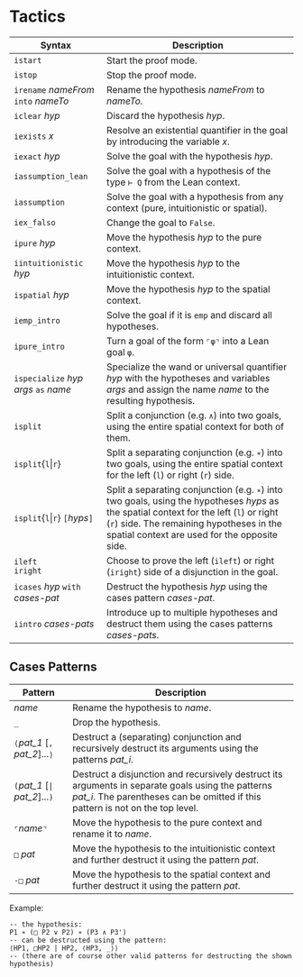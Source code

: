 # Tactics

| Syntax                                 | Description                                                                                                                                                                                                                          |
|----------------------------------------|--------------------------------------------------------------------------------------------------------------------------------------------------------------------------------------------------------------------------------------|
| `istart`                               | Start the proof mode.                                                                                                                                                                                                                |
| `istop`                                | Stop the proof mode.                                                                                                                                                                                                                 |
| `irename` *nameFrom* `into` *nameTo*   | Rename the hypothesis *nameFrom* to *nameTo*.                                                                                                                                                                                        |
| `iclear` *hyp*                         | Discard the hypothesis *hyp*.                                                                                                                                                                                                        |
| `iexists` *x*                          | Resolve an existential quantifier in the goal by introducing the variable *x*.                                                                                                                                                       |
| `iexact` *hyp*                         | Solve the goal with the hypothesis *hyp*.                                                                                                                                                                                            |
| `iassumption_lean`                     | Solve the goal with a hypothesis of the type `⊢ Q` from the Lean context.                                                                                                                                                            |
| `iassumption`                          | Solve the goal with a hypothesis from any context (pure, intuitionistic or spatial).                                                                                                                                                 |
| `iex_falso`                            | Change the goal to `False`.                                                                                                                                                                                                          |
| `ipure` *hyp*                          | Move the hypothesis *hyp* to the pure context.                                                                                                                                                                                       |
| `iintuitionistic` *hyp*                | Move the hypothesis *hyp* to the intuitionistic context.                                                                                                                                                                             |
| `ispatial` *hyp*                       | Move the hypothesis *hyp* to the spatial context.                                                                                                                                                                                    |
| `iemp_intro`                           | Solve the goal if it is `emp` and discard all hypotheses.                                                                                                                                                                            |
| `ipure_intro`                          | Turn a goal of the form `⌜φ⌝` into a Lean goal `φ`.                                                                                                                                                                                  |
| `ispecialize` *hyp* *args* `as` *name* | Specialize the wand or universal quantifier *hyp* with the hypotheses and variables *args* and assign the name *name* to the resulting hypothesis.                                                                                   |
| `isplit`                               | Split a conjunction (e.g. `∧`) into two goals, using the entire spatial context for both of them.                                                                                                                                    |
| `isplit`{`l`\|`r`}                    | Split a separating conjunction (e.g. `∗`) into two goals, using the entire spatial context for the left (`l`) or right (`r`) side.                                                                                                   |
| `isplit`{`l`\|`r`} `[`*hyps*`]`       | Split a separating conjunction (e.g. `∗`) into two goals, using the hypotheses *hyps* as the spatial context for the left (`l`) or right (`r`) side. The remaining hypotheses in the spatial context are used for the opposite side. |
| `ileft`<br>`iright`                    | Choose to prove the left (`ileft`) or right (`iright`) side of a disjunction in the goal.                                                                                                                                            |
| `icases` *hyp* `with` *cases-pat*      | Destruct the hypothesis *hyp* using the cases pattern *cases-pat*.                                                                                                                                                                   |
| `iintro` *cases-pats*                  | Introduce up to multiple hypotheses and destruct them using the cases patterns *cases-pats*.                                                                                                                                         |

## Cases Patterns

| Pattern                         | Description                                                                                                                                                                         |
|---------------------------------|-------------------------------------------------------------------------------------------------------------------------------------------------------------------------------------|
| *name*                          | Rename the hypothesis to *name*.                                                                                                                                                    |
| `_`                             | Drop the hypothesis.                                                                                                                                                                |
| `⟨`*pat_1* [`,` *pat_2*]...`⟩`  | Destruct a (separating) conjunction and recursively destruct its arguments using the patterns *pat_i*.                                                                              |
| `(`*pat_1* [`\|` *pat_2*]...`)` | Destruct a disjunction and recursively destruct its arguments in separate goals using the patterns *pat_i*. The parentheses can be omitted if this pattern is not on the top level. |
| `⌜`*name*`⌝`                    | Move the hypothesis to the pure context and rename it to *name*.                                                                                                                    |
| `□` *pat*                       | Move the hypothesis to the intuitionistic context and further destruct it using the pattern *pat*.                                                                                  |
| `-□` *pat*                      | Move the hypothesis to the spatial context and further destruct it using the pattern *pat*.                                                                                         |

Example:
```lean
-- the hypothesis:
P1 ∗ (□ P2 ∨ P2) ∗ (P3 ∧ P3')
-- can be destructed using the pattern:
⟨HP1, □HP2 | HP2, ⟨HP3, _⟩⟩
-- (there are of course other valid patterns for destructing the shown hypothesis)
```
